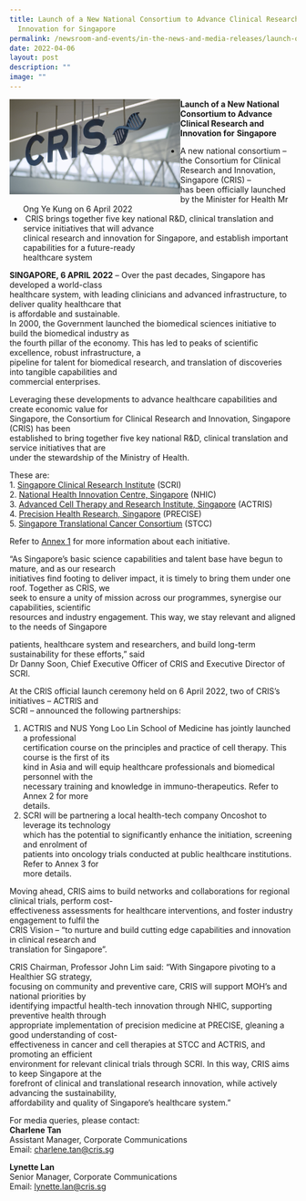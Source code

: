 ```yaml
---
title: Launch of a New National Consortium to Advance Clinical Research and
  Innovation for Singapore
permalink: /newsroom-and-events/in-the-news-and-media-releases/launch-of-a-new-national-consortium/
date: 2022-04-06
layout: post
description: ""
image: ""
---
```

<img src="/images/Newsroom%20&amp;%20Events/In%20The%20News%20And%20Media%20Releases/cris-image.png" align="left" style="width:300px">

**Launch of a New National Consortium to Advance Clinical Research and Innovation for**&nbsp;**Singapore**

*   A new national consortium – the Consortium for Clinical Research and Innovation, Singapore (CRIS) –  
    has been officially launched by the Minister for Health Mr Ong Ye Kung on 6 April 2022
*   &nbsp;CRIS brings together five key national R&amp;D, clinical translation and service initiatives that will advance  
    clinical research and innovation for Singapore, and establish important capabilities for a future-ready  
    healthcare system

**SINGAPORE, 6 APRIL 2022**&nbsp;– Over the past decades, Singapore has developed a world-class  
healthcare system, with leading clinicians and advanced infrastructure, to deliver quality healthcare that  
is affordable and sustainable.  
In 2000, the Government launched the biomedical sciences initiative to build the biomedical industry as  
the fourth pillar of the economy. This has led to peaks of scientific excellence, robust infrastructure, a  
pipeline for talent for biomedical research, and translation of discoveries into tangible capabilities and  
commercial enterprises.

Leveraging these developments to advance healthcare capabilities and create economic value for  
Singapore, the Consortium for Clinical Research and Innovation, Singapore (CRIS) has been  
established to bring together five key national R&amp;D, clinical translation and service initiatives that are  
under the stewardship of the Ministry of Health.

These are:  
1.&nbsp;[Singapore Clinical Research Institute](https://www.scri.edu.sg/)&nbsp;(SCRI)  
2.&nbsp;[National Health Innovation Centre, Singapore](https://nhic.sg/web/)&nbsp;(NHIC)  
3.&nbsp;[Advanced Cell Therapy and Research Institute, Singapore](https://www.actris.sg/)&nbsp;(ACTRIS)  
4.&nbsp;[Precision Health Research, Singapore](https://www.npm.sg/)&nbsp;(PRECISE)  
5.&nbsp;[Singapore Translational Cancer Consortium](https://www.stcc.sg/)&nbsp;(STCC)

Refer to&nbsp;[Annex 1](https://www.cris.sg/wp-content/uploads/2022/04/02-Press-Release-Annex-1-About-CRIS-and-its-Programmes.pdf)&nbsp;for more information about each initiative.

“As Singapore’s basic science capabilities and talent base have begun to mature, and as our research  
initiatives find footing to deliver impact, it is timely to bring them under one roof. Together as CRIS, we  
seek to ensure a unity of mission across our programmes, synergise our capabilities, scientific  
resources and industry engagement. This way, we stay relevant and aligned to the needs of Singapore

patients, healthcare system and researchers, and build long-term sustainability for these efforts,” said  
Dr Danny Soon, Chief Executive Officer of CRIS and Executive Director of SCRI.

At the CRIS official launch ceremony held on 6 April 2022, two of CRIS’s initiatives – ACTRIS and  
SCRI – announced the following partnerships:

1.  ACTRIS and NUS Yong Loo Lin School of Medicine has jointly launched a professional  
    certification course on the principles and practice of cell therapy. This course is the first of its  
    kind in Asia and will equip healthcare professionals and biomedical personnel with the  
    necessary training and knowledge in immuno-therapeutics. Refer to Annex 2 for more  
    details.
2.  SCRI will be partnering a local health-tech company Oncoshot to leverage its technology  
    which has the potential to significantly enhance the initiation, screening and enrolment of  
    patients into oncology trials conducted at public healthcare institutions. Refer to Annex 3 for  
    more details.

Moving ahead, CRIS aims to build networks and collaborations for regional clinical trials, perform cost-  
effectiveness assessments for healthcare interventions, and foster industry engagement to fulfil the  
CRIS Vision – “to nurture and build cutting edge capabilities and innovation in clinical research and  
translation for Singapore”.

CRIS Chairman, Professor John Lim said: “With Singapore pivoting to a Healthier SG strategy,  
focusing on community and preventive care, CRIS will support MOH’s and national priorities by  
identifying impactful health-tech innovation through NHIC, supporting preventive health through  
appropriate implementation of precision medicine at PRECISE, gleaning a good understanding of cost-  
effectiveness in cancer and cell therapies at STCC and ACTRIS, and promoting an efficient  
environment for relevant clinical trials through SCRI. In this way, CRIS aims to keep Singapore at the  
forefront of clinical and translational research innovation, while actively advancing the sustainability,  
affordability and quality of Singapore’s healthcare system.”

For media queries, please contact:  
**Charlene Tan**  
Assistant Manager, Corporate Communications  
Email:&nbsp;[charlene.tan@cris.sg](mailto:charlene.tan@cris.sg)

**Lynette Lan**  
Senior Manager, Corporate Communications  
Email:&nbsp;[lynette.lan@cris.sg](mailto:lynette.lan@cris.sg)